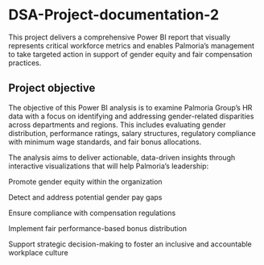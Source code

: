 # DSA-Project-documentation-2
This project delivers a comprehensive Power BI report that visually represents critical workforce metrics and enables Palmoria’s management to take targeted action in support of gender equity and fair compensation practices.

## Project objective
The objective of this Power BI analysis is to examine Palmoria Group’s HR data with a focus on identifying and addressing gender-related disparities across departments and regions. This includes evaluating gender distribution, performance ratings, salary structures, regulatory compliance with minimum wage standards, and fair bonus allocations.

The analysis aims to deliver actionable, data-driven insights through interactive visualizations that will help Palmoria’s leadership:

Promote gender equity within the organization

Detect and address potential gender pay gaps

Ensure compliance with compensation regulations

Implement fair performance-based bonus distribution

Support strategic decision-making to foster an inclusive and accountable workplace culture
